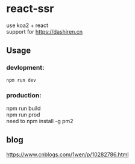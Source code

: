 # react-ssr
use koa2 + react  
support for https://dashiren.cn 

## Usage
### devlopment:  
    npm run dev

### production: 
  npm run build  
  npm run prod  
  need to npm install -g pm2

## blog
https://www.cnblogs.com/1wen/p/10282786.html